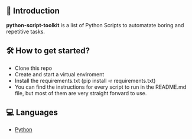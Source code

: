 ## 📌 Introduction

**python-script-toolkit** is a list of Python Scripts to automatate boring and repetitive tasks.

## 🛠️ How to get started?

- Clone this repo
- Create and start a virtual enviroment
- Install the requirements.txt (pip install -r requirements.txt)
- You can find the instructions for every script to run in the README.md file, but most of them are very straight forward to use.

## 💻 Languages

- [Python](python)
